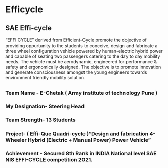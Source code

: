 

# Efficycle
## SAE Effi-cycle
“EFFI CYCLE” derived from Efficient-Cycle promote the objective of providing oppurtunity to the students to conceive, design and fabricate a three wheel configuration vehicle powered by human-electric hybrid power and capable of seating two passengers catering to the day to day mobility needs. The vehicle must be aerodynamic, engineered for performance & safety and ergonomically designed. The objective is to promote innovation and generate consciousness amongst the young engineers towards environment friendly mobility solution.
##
### Team Name - E-Chetak ( Army institute of technology Pune )
### My Designation- Steering Head
### Team Strength- 13 Students
### Project- ( Effi-Que Quadri-cycle )“Design and fabrication 4-Wheeler Hybrid (Electric + Manual Power) Power Vehicle”
### Achievement - Secured 8th Rank in INDIA National level SAE NIS EFFI-CYCLE competition 2021.

